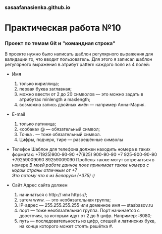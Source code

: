 ### sasaafanasienka.github.io

# Практическая работа №10
### Проект по темам Git и "командная строка"

В проекте нужно было написать шаблон регулярного выражения для валидации то, что вводит пользователь.
Для этого я записал шаблон регулярного выражения в атрибут pattern каждого поля из 4 полей:

* Имя
   1. только кириллица;
   2. первая буква заглавная;
   3. можно ввести от 2 до 20 символов — это можно задать в атрибутах minlength и maxlength;
   4. возможна запись двойных имён — например Анна-Мария.

* E-mail
   1. только латиница;
   2. «собака» @ — обязательный символ;
   3. Точка . — тоже обязательный символ.
   4. Цифры, подчерк, тире — разрешённые символы

* Телефон
   Шаблон для телефона должен находить номера в таких форматах:
   +7(925)900-90-90
   +7(925) 900-90-90
   +7 925-900-90-90
   +79259009090
   89259009090
   Пробелы также могут встречаться в номере
   *_В моей работе данное поле принимает также номера с кодом страны отличным от +7  
   Это потому что я из Беларуси (+375) :)_*

* Сайт
   Адрес сайта должен
   1. начинаться с http:// или https://;
   2. затем www. — это необязательная группа;
   3. IP-адрес — 255.255.255.255 или доменное имя — stasbasov.ru
   4. порт — тоже необязательная группа. Порт начинается с двоеточия, за которым идут от 2 до 5 цифр. Например: :8080;
   5. путь — последовательность из цифр, слешей и латинских букв, на конце которого может стоять решётка #.